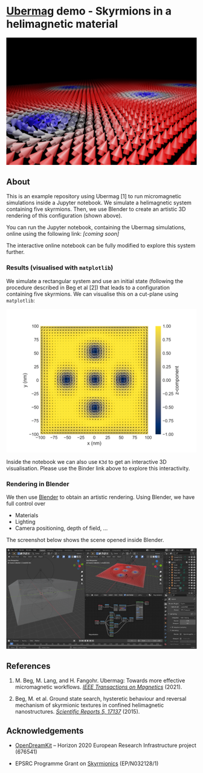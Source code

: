 # [Ubermag](https://ubermag.github.io) demo - Skyrmions in a helimagnetic material

![Rendering of skyrmions in a square sample](rendering.png)

## About

This is an example repository using Ubermag [1] to run micromagnetic simulations
inside a Jupyter notebook. We simulate a helimagnetic system containing five
skyrmions. Then, we use Blender to create an artistic 3D rendering of this
configuration (shown above).

You can run the Jupyter notebook, containing the Ubermag simulations, online
using the following link: *[coming soon]*

The interactive online notebook can be fully modified to explore this system further.

### Results (visualised with `matplotlib`)

We simulate a rectangular system and use an initial state (following the
procedure described in Beg et al [2]) that leads to a configuration containing
five skyrmions. We can visualise this on a cut-plane using `matplotlib`:

![matplotlib visualisation](mpl-visualisation.png)

Inside the notebook we can also use `K3d` to get an interactive 3D
visualisation. Please use the Binder link above to explore this
interactivity.

### Rendering in Blender

We then use [Blender](https://blender.org) to obtain an artistic rendering. Using Blender, we have full control over

- Materials
- Lighting
- Camera positioning, depth of field, ...

The screenshot below shows the scene opened inside Blender.

![Blender screenshot](screenshot.png)

## References

1. M. Beg, M. Lang, and H. Fangohr. Ubermag: Towards more effective micromagnetic workflows. [*IEEE Transactions on Magnetics*](https://doi.org/10.1109/TMAG.2021.3078896) (2021).

2. Beg, M. et al. Ground state search, hysteretic behaviour and reversal mechanism of skyrmionic textures in confined helimagnetic nanostructures. [*Scientific Reports 5, 17137*](https://doi.org/10.1038/srep17137) (2015).

## Acknowledgements

- [OpenDreamKit](http://opendreamkit.org/) – Horizon 2020 European Research Infrastructure project (676541)

- EPSRC Programme Grant on [Skyrmionics](http://www.skyrmions.ac.uk) (EP/N032128/1)
